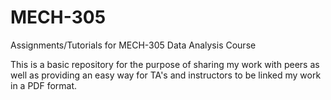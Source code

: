 # MECH-305
Assignments/Tutorials for MECH-305 Data Analysis Course

This is a basic repository for the purpose of sharing my work with peers as well as providing an easy way for TA's and instructors to be linked my work in a PDF format.
